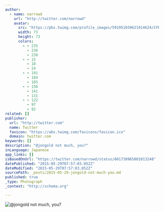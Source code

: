 ```yaml
---
author:
  - name: narrowd
    url: "http://twitter.com/narrowd"
    avatar:
      src: "https://pbs.twimg.com/profile_images/591951039621914624/CFRmZMHI_bigger.jpg"
      width: 73
      height: 73
      colors:
        - - 235
          - 236
          - 238
        - - 15
          - 18
          - 24
        - - 191
          - 184
          - 185
        - - 156
          - 141
          - 131
        - - 122
          - 97
          - 92
related: []
publisher:
  url: "http://twitter.com"
  name: Twitter
  favicon: "https://abs.twimg.com/favicons/favicon.ico"
  domain: twitter.com
keywords: []
description: "@jongold not much, you?"
inLanguage: Japanese
app_links: []
isBasedOnUrl: "https://twitter.com/narrowd/status/601738965801013248"
datePublished: "2015-05-29T07:57:03.052Z"
dateModified: "2015-05-29T07:57:03.052Z"
sourcePath: _posts/2015-05-29-jongold-not-much-you.md
published: true
_type: Photograph
_context: "http://schema.org"

---
```

![&commat;jongold not much&comma; you&quest;](https://pbs.twimg.com/media/CFnOYHdVEAEECX1.jpg:large)